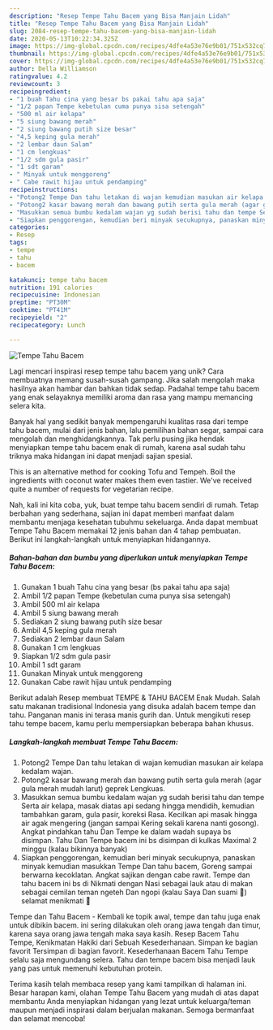 ```yaml
---
description: "Resep Tempe Tahu Bacem yang Bisa Manjain Lidah"
title: "Resep Tempe Tahu Bacem yang Bisa Manjain Lidah"
slug: 2084-resep-tempe-tahu-bacem-yang-bisa-manjain-lidah
date: 2020-05-13T10:22:34.325Z
image: https://img-global.cpcdn.com/recipes/4dfe4a53e76e9b01/751x532cq70/tempe-tahu-bacem-foto-resep-utama.jpg
thumbnail: https://img-global.cpcdn.com/recipes/4dfe4a53e76e9b01/751x532cq70/tempe-tahu-bacem-foto-resep-utama.jpg
cover: https://img-global.cpcdn.com/recipes/4dfe4a53e76e9b01/751x532cq70/tempe-tahu-bacem-foto-resep-utama.jpg
author: Della Williamson
ratingvalue: 4.2
reviewcount: 3
recipeingredient:
- "1 buah Tahu cina yang besar bs pakai tahu apa saja"
- "1/2 papan Tempe kebetulan cuma punya sisa setengah"
- "500 ml air kelapa"
- "5 siung bawang merah"
- "2 siung bawang putih size besar"
- "4,5 keping gula merah"
- "2 lembar daun Salam"
- "1 cm lengkuas"
- "1/2 sdm gula pasir"
- "1 sdt garam"
- " Minyak untuk menggoreng"
- " Cabe rawit hijau untuk pendamping"
recipeinstructions:
- "Potong2 Tempe Dan tahu letakan di wajan kemudian masukan air kelapa kedalam wajan."
- "Potong2 kasar bawang merah dan bawang putih serta gula merah (agar gula merah mudah larut) geprek Lengkuas."
- "Masukkan semua bumbu kedalam wajan yg sudah berisi tahu dan tempe Serta air kelapa, masak diatas api sedang hingga mendidih, kemudian tambahkan garam, gula pasir, koreksi Rasa. Kecilkan api masak hingga air agak mengering (jangan sampai Kering sekali karena nanti gosong). Angkat pindahkan tahu Dan Tempe ke dalam wadah supaya bs disimpan. Tahu Dan Tempe bacem ini bs disimpan di kulkas Maximal 2 minggu (kalau bikinnya banyak)"
- "Siapkan penggorengan, kemudian beri minyak secukupnya, panaskan minyak kemudian masukkan Tempe Dan tahu bacem, Goreng sampai berwarna kecoklatan. Angkat sajikan dengan cabe rawit. Tempe dan tahu bacem ini bs di Nikmati dengan Nasi sebagai lauk atau di makan sebagai cemilan teman ngeteh Dan ngopi (kalau Saya Dan suami 🤭) selamat menikmati 🤤"
categories:
- Resep
tags:
- tempe
- tahu
- bacem

katakunci: tempe tahu bacem 
nutrition: 191 calories
recipecuisine: Indonesian
preptime: "PT30M"
cooktime: "PT41M"
recipeyield: "2"
recipecategory: Lunch

---
```



![Tempe Tahu Bacem](https://img-global.cpcdn.com/recipes/4dfe4a53e76e9b01/751x532cq70/tempe-tahu-bacem-foto-resep-utama.jpg)

Lagi mencari inspirasi resep tempe tahu bacem yang unik? Cara membuatnya memang susah-susah gampang. Jika salah mengolah maka hasilnya akan hambar dan bahkan tidak sedap. Padahal tempe tahu bacem yang enak selayaknya memiliki aroma dan rasa yang mampu memancing selera kita.

Banyak hal yang sedikit banyak mempengaruhi kualitas rasa dari tempe tahu bacem, mulai dari jenis bahan, lalu pemilihan bahan segar, sampai cara mengolah dan menghidangkannya. Tak perlu pusing jika hendak menyiapkan tempe tahu bacem enak di rumah, karena asal sudah tahu triknya maka hidangan ini dapat menjadi sajian spesial.

This is an alternative method for cooking Tofu and Tempeh. Boil the ingredients with coconut water makes them even tastier. We&#39;ve received quite a number of requests for vegetarian recipe.


Nah, kali ini kita coba, yuk, buat tempe tahu bacem sendiri di rumah. Tetap berbahan yang sederhana, sajian ini dapat memberi manfaat dalam membantu menjaga kesehatan tubuhmu sekeluarga. Anda dapat membuat Tempe Tahu Bacem memakai 12 jenis bahan dan 4 tahap pembuatan. Berikut ini langkah-langkah untuk menyiapkan hidangannya.

<!--inarticleads1-->

##### Bahan-bahan dan bumbu yang diperlukan untuk menyiapkan Tempe Tahu Bacem:

1. Gunakan 1 buah Tahu cina yang besar (bs pakai tahu apa saja)
1. Ambil 1/2 papan Tempe (kebetulan cuma punya sisa setengah)
1. Ambil 500 ml air kelapa
1. Ambil 5 siung bawang merah
1. Sediakan 2 siung bawang putih size besar
1. Ambil 4,5 keping gula merah
1. Sediakan 2 lembar daun Salam
1. Gunakan 1 cm lengkuas
1. Siapkan 1/2 sdm gula pasir
1. Ambil 1 sdt garam
1. Gunakan  Minyak untuk menggoreng
1. Gunakan  Cabe rawit hijau untuk pendamping


Berikut adalah Resep membuat TEMPE &amp; TAHU BACEM Enak Mudah. Salah satu makanan tradisional Indonesia yang disuka adalah bacem tempe dan tahu. Panganan manis ini terasa manis gurih dan. Untuk mengikuti resep tahu tempe bacem, kamu perlu mempersiapkan beberapa bahan khusus. 

<!--inarticleads2-->

##### Langkah-langkah membuat Tempe Tahu Bacem:

1. Potong2 Tempe Dan tahu letakan di wajan kemudian masukan air kelapa kedalam wajan.
1. Potong2 kasar bawang merah dan bawang putih serta gula merah (agar gula merah mudah larut) geprek Lengkuas.
1. Masukkan semua bumbu kedalam wajan yg sudah berisi tahu dan tempe Serta air kelapa, masak diatas api sedang hingga mendidih, kemudian tambahkan garam, gula pasir, koreksi Rasa. Kecilkan api masak hingga air agak mengering (jangan sampai Kering sekali karena nanti gosong). Angkat pindahkan tahu Dan Tempe ke dalam wadah supaya bs disimpan. Tahu Dan Tempe bacem ini bs disimpan di kulkas Maximal 2 minggu (kalau bikinnya banyak)
1. Siapkan penggorengan, kemudian beri minyak secukupnya, panaskan minyak kemudian masukkan Tempe Dan tahu bacem, Goreng sampai berwarna kecoklatan. Angkat sajikan dengan cabe rawit. Tempe dan tahu bacem ini bs di Nikmati dengan Nasi sebagai lauk atau di makan sebagai cemilan teman ngeteh Dan ngopi (kalau Saya Dan suami 🤭) selamat menikmati 🤤


Tempe dan Tahu Bacem - Kembali ke topik awal, tempe dan tahu juga enak untuk dibikin bacem. ini sering dilakukan oleh orang jawa tengah dan timur, karena saya orang jawa tengah maka saya kasih. Resep Bacem Tahu Tempe, Kenikmatan Hakiki dari Sebuah Kesederhanaan. Simpan ke bagian favorit Tersimpan di bagian favorit. Kesederhanaan Bacem Tahu Tempe selalu saja mengundang selera. Tahu dan tempe bacem bisa menjadi lauk yang pas untuk memenuhi kebutuhan protein. 

Terima kasih telah membaca resep yang kami tampilkan di halaman ini. Besar harapan kami, olahan Tempe Tahu Bacem yang mudah di atas dapat membantu Anda menyiapkan hidangan yang lezat untuk keluarga/teman maupun menjadi inspirasi dalam berjualan makanan. Semoga bermanfaat dan selamat mencoba!
